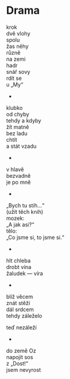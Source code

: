 Drama
=====

krok  
dvě vlohy  
spolu  
žas něhy  
různě  
na zemi  
hadr  
snář sovy  
rdít se  
u „My“

*

klubko  
od chyby  
tehdy a kdyby  
žít matně  
bez ladu  
chtít  
a stát vzadu

*

v hlavě  
bezvadně  
je po mně

*

„Bych tu stih...“  
(užít těch knih)  
mozek:  
„A jak asi?“  
tělo:  
„Co jsme si, to jsme si.“

*

hlt chleba  
drobt vína  
žaludek — víra

*

blíž věcem  
znát stěží  
dál srdcem  
tehdy záleželo

teď nezáleží

*

do země Oz  
napojit sos  
z „Dost!“  
jsem nevyrost


